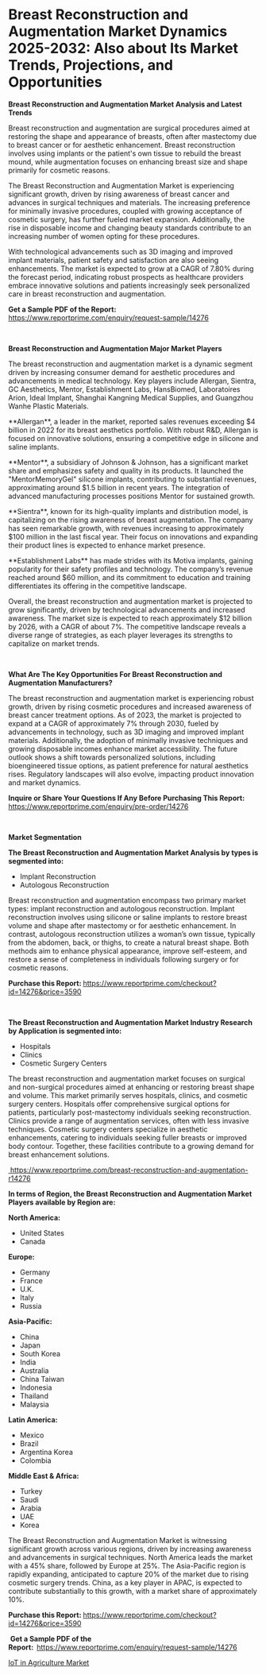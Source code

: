 <p><h1>Breast Reconstruction and Augmentation Market Dynamics 2025-2032: Also about Its Market Trends, Projections, and Opportunities</h1></p><p><strong>Breast Reconstruction and Augmentation Market Analysis and Latest Trends</strong></p>
<p><p>Breast reconstruction and augmentation are surgical procedures aimed at restoring the shape and appearance of breasts, often after mastectomy due to breast cancer or for aesthetic enhancement. Breast reconstruction involves using implants or the patient's own tissue to rebuild the breast mound, while augmentation focuses on enhancing breast size and shape primarily for cosmetic reasons.</p><p>The Breast Reconstruction and Augmentation Market is experiencing significant growth, driven by rising awareness of breast cancer and advances in surgical techniques and materials. The increasing preference for minimally invasive procedures, coupled with growing acceptance of cosmetic surgery, has further fueled market expansion. Additionally, the rise in disposable income and changing beauty standards contribute to an increasing number of women opting for these procedures. </p><p>With technological advancements such as 3D imaging and improved implant materials, patient safety and satisfaction are also seeing enhancements. The market is expected to grow at a CAGR of 7.80% during the forecast period, indicating robust prospects as healthcare providers embrace innovative solutions and patients increasingly seek personalized care in breast reconstruction and augmentation.</p></p>
<p><strong>Get a Sample PDF of the Report:&nbsp;</strong> <a href="https://www.reportprime.com/enquiry/request-sample/14276?utm_campaign=3164&utm_medium=2&utm_source=Github&utm_content=ia&utm_term=20032025&utm_id=breast-reconstruction-and-augmentation">https://www.reportprime.com/enquiry/request-sample/14276</a></p>
<p>&nbsp;</p>
<p><strong>Breast Reconstruction and Augmentation Major Market Players</strong></p>
<p><p>The breast reconstruction and augmentation market is a dynamic segment driven by increasing consumer demand for aesthetic procedures and advancements in medical technology. Key players include Allergan, Sientra, GC Aesthetics, Mentor, Establishment Labs, HansBiomed, Laboratoires Arion, Ideal Implant, Shanghai Kangning Medical Supplies, and Guangzhou Wanhe Plastic Materials.</p><p>**Allergan**, a leader in the market, reported sales revenues exceeding $4 billion in 2022 for its breast aesthetics portfolio. With robust R&D, Allergan is focused on innovative solutions, ensuring a competitive edge in silicone and saline implants.</p><p>**Mentor**, a subsidiary of Johnson & Johnson, has a significant market share and emphasizes safety and quality in its products. It launched the "MentorMemoryGel" silicone implants, contributing to substantial revenues, approximating around $1.5 billion in recent years. The integration of advanced manufacturing processes positions Mentor for sustained growth.</p><p>**Sientra**, known for its high-quality implants and distribution model, is capitalizing on the rising awareness of breast augmentation. The company has seen remarkable growth, with revenues increasing to approximately $100 million in the last fiscal year. Their focus on innovations and expanding their product lines is expected to enhance market presence.</p><p>**Establishment Labs** has made strides with its Motiva implants, gaining popularity for their safety profiles and technology. The company’s revenue reached around $60 million, and its commitment to education and training differentiates its offering in the competitive landscape.</p><p>Overall, the breast reconstruction and augmentation market is projected to grow significantly, driven by technological advancements and increased awareness. The market size is expected to reach approximately $12 billion by 2026, with a CAGR of about 7%. The competitive landscape reveals a diverse range of strategies, as each player leverages its strengths to capitalize on market trends.</p></p>
<p>&nbsp;</p>
<p><strong>What Are The Key Opportunities For Breast Reconstruction and Augmentation Manufacturers?</strong></p>
<p><p>The breast reconstruction and augmentation market is experiencing robust growth, driven by rising cosmetic procedures and increased awareness of breast cancer treatment options. As of 2023, the market is projected to expand at a CAGR of approximately 7% through 2030, fueled by advancements in technology, such as 3D imaging and improved implant materials. Additionally, the adoption of minimally invasive techniques and growing disposable incomes enhance market accessibility. The future outlook shows a shift towards personalized solutions, including bioengineered tissue options, as patient preference for natural aesthetics rises. Regulatory landscapes will also evolve, impacting product innovation and market dynamics.</p></p>
<p><strong>Inquire or Share Your Questions If Any Before Purchasing This Report:</strong> <a href="https://www.reportprime.com/enquiry/pre-order/14276?utm_campaign=3164&utm_medium=2&utm_source=Github&utm_content=ia&utm_term=20032025&utm_id=breast-reconstruction-and-augmentation">https://www.reportprime.com/enquiry/pre-order/14276</a></p>
<p>&nbsp;</p>
<p><strong>Market Segmentation</strong></p>
<p><strong>The Breast Reconstruction and Augmentation Market Analysis by types is segmented into:</strong></p>
<p><ul><li>Implant Reconstruction</li><li>Autologous Reconstruction</li></ul></p>
<p><p>Breast reconstruction and augmentation encompass two primary market types: implant reconstruction and autologous reconstruction. Implant reconstruction involves using silicone or saline implants to restore breast volume and shape after mastectomy or for aesthetic enhancement. In contrast, autologous reconstruction utilizes a woman’s own tissue, typically from the abdomen, back, or thighs, to create a natural breast shape. Both methods aim to enhance physical appearance, improve self-esteem, and restore a sense of completeness in individuals following surgery or for cosmetic reasons.</p></p>
<p><strong>Purchase this Report:&nbsp;</strong><a href="https://www.reportprime.com/checkout?id=14276&price=3590&utm_campaign=3164&utm_medium=2&utm_source=Github&utm_content=ia&utm_term=20032025&utm_id=breast-reconstruction-and-augmentation">https://www.reportprime.com/checkout?id=14276&price=3590</a></p>
<p>&nbsp;</p>
<p><strong>The Breast Reconstruction and Augmentation Market Industry Research by Application is segmented into:</strong></p>
<p><ul><li>Hospitals</li><li>Clinics</li><li>Cosmetic Surgery Centers</li></ul></p>
<p><p>The breast reconstruction and augmentation market focuses on surgical and non-surgical procedures aimed at enhancing or restoring breast shape and volume. This market primarily serves hospitals, clinics, and cosmetic surgery centers. Hospitals offer comprehensive surgical options for patients, particularly post-mastectomy individuals seeking reconstruction. Clinics provide a range of augmentation services, often with less invasive techniques. Cosmetic surgery centers specialize in aesthetic enhancements, catering to individuals seeking fuller breasts or improved body contour. Together, these facilities contribute to a growing demand for breast enhancement solutions.</p></p>
<p><a href="https://www.reportprime.com/breast-reconstruction-and-augmentation-r14276?utm_campaign=3164&utm_medium=2&utm_source=Github&utm_content=ia&utm_term=20032025&utm_id=breast-reconstruction-and-augmentation">&nbsp;https://www.reportprime.com/breast-reconstruction-and-augmentation-r14276</a></p>
<p><strong>In terms of Region, the Breast Reconstruction and Augmentation Market Players available by Region are:</strong></p>
<p>
    <p> <strong> North America: </strong>
        <ul>
            <li>United States</li>
            <li>Canada</li>
        </ul>
        </p> 
    <p> <strong> Europe: </strong>
        <ul>
            <li>Germany</li>
            <li>France</li>
            <li>U.K.</li>
            <li>Italy</li>
            <li>Russia</li>
        </ul>
        </p> 
    <p> <strong> Asia-Pacific: </strong>
        <ul>
            <li>China</li>
            <li>Japan</li>
            <li>South Korea</li>
            <li>India</li>
            <li>Australia</li>
            <li>China Taiwan</li>
            <li>Indonesia</li>
            <li>Thailand</li>
            <li>Malaysia</li>
        </ul>
        </p> 
    <p> <strong> Latin America: </strong>
        <ul>
            <li>Mexico</li>
            <li>Brazil</li>
            <li>Argentina Korea</li>
            <li>Colombia</li>
        </ul>
        </p> 
    <p> <strong> Middle East & Africa: </strong>
        <ul>
            <li>Turkey</li>
            <li>Saudi</li>
            <li>Arabia</li>
            <li>UAE</li>
            <li>Korea</li>
        </ul>
    </p>
    </p>
<p><p>The Breast Reconstruction and Augmentation Market is witnessing significant growth across various regions, driven by increasing awareness and advancements in surgical techniques. North America leads the market with a 45% share, followed by Europe at 25%. The Asia-Pacific region is rapidly expanding, anticipated to capture 20% of the market due to rising cosmetic surgery trends. China, as a key player in APAC, is expected to contribute substantially to this growth, with a market share of approximately 10%.</p></p>
<p><strong>Purchase this Report: </strong><a href="https://www.reportprime.com/checkout?id=14276&price=3590&utm_campaign=3164&utm_medium=2&utm_source=Github&utm_content=ia&utm_term=20032025&utm_id=breast-reconstruction-and-augmentation">https://www.reportprime.com/checkout?id=14276&price=3590</a></p>
<p>&nbsp;<strong>Get a Sample PDF of the Report:&nbsp;&nbsp;</strong><a href="https://www.reportprime.com/enquiry/request-sample/14276?utm_campaign=3164&utm_medium=2&utm_source=Github&utm_content=ia&utm_term=20032025&utm_id=breast-reconstruction-and-augmentation">https://www.reportprime.com/enquiry/request-sample/14276</a></p>
<p><strong></strong></p>
<p><p><a href="https://github.com/briandahm87/Market-Research-Report-List-1/blob/main/iot-in-agriculture-market.md?utm_campaign=3164&utm_medium=2&utm_source=Github&utm_content=ia&utm_term=20032025&utm_id=breast-reconstruction-and-augmentation">IoT in Agriculture Market</a></p></p>